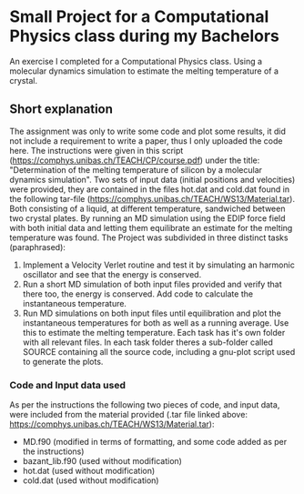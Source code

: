 # Small Project for a Computational Physics class during my Bachelors
An exercise I completed for a Computational Physics class. Using a molecular dynamics simulation to estimate the melting temperature of a crystal.
## Short explanation
The assignment was only to write some code and plot some results, it did not include a requirement to write a paper, thus I only uploaded the code here.
The instructions were given in this script (https://comphys.unibas.ch/TEACH/CP/course.pdf) under the title: "Determination of the melting temperature of silicon by a molecular dynamics simulation".
Two sets of input data (initial positions and velocities) were provided, they are contained in the files hot.dat and cold.dat found in the following tar-file (https://comphys.unibas.ch/TEACH/WS13/Material.tar). Both consisting of a liquid, at different temperature, sandwiched between two crystal plates. By running an MD simulation using the EDIP force field with both initial data and letting them equilibrate an estimate for the melting temperature was found.
The Project was subdivided in three distinct tasks (paraphrased):
1. Implement a Velocity Verlet routine and test it by simulating an harmonic oscillator and see that the energy is conserved.
2. Run a short MD simulation of both input files provided and verify that there too, the energy is conserved. Add code to calculate the instantaneous temperature.
3. Run MD simulations on both input files until equilibration and plot the instantaneous temperatures for both as well as a running average. Use this to estimate the melting temperature.
Each task has it's own folder with all relevant files. In each task folder theres a sub-folder called SOURCE containing all the source code, including a gnu-plot script used to generate the plots.
### Code and Input data used
As per the instructions the following two pieces of code, and input data, were included from the material provided (.tar file linked above: https://comphys.unibas.ch/TEACH/WS13/Material.tar):
- MD.f90 (modified in terms of formatting, and some code added as per the instructions)
- bazant_lib.f90 (used without modification)
- hot.dat (used without modification)
- cold.dat (used without modification)
